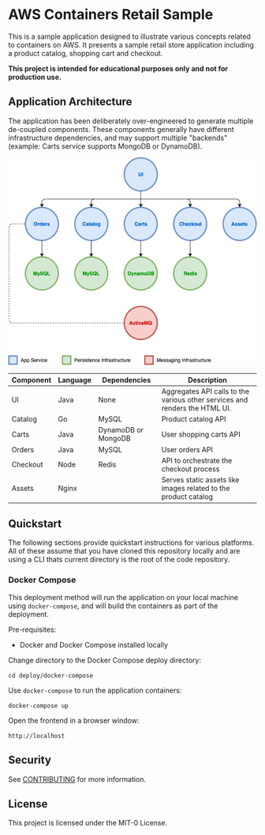 # AWS Containers Retail Sample

This is a sample application designed to illustrate various concepts related to containers on AWS. It presents a sample retail store application including a product catalog, shopping cart and checkout.

**This project is intended for educational purposes only and not for production use.**

## Application Architecture

The application has been deliberately over-engineered to generate multiple de-coupled components. These components generally have different infrastructure dependencies, and may support multiple "backends" (example: Carts service supports MongoDB or DynamoDB).

![Architecture](/docs/images/architecture.png)

| Component | Language | Dependencies        | Description                                                                 |
|-----------|----------|---------------------|-----------------------------------------------------------------------------|
| UI        | Java     | None                | Aggregates API calls to the various other services and renders the HTML UI. |
| Catalog   | Go       | MySQL               | Product catalog API                                                         |
| Carts     | Java     | DynamoDB or MongoDB | User shopping carts API                                                     |
| Orders    | Java     | MySQL               | User orders API                                                             |
| Checkout  | Node     | Redis               | API to orchestrate the checkout process                                     |
| Assets    | Nginx    |                     | Serves static assets like images related to the product catalog             |

## Quickstart

The following sections provide quickstart instructions for various platforms. All of these assume that you have cloned this repository locally and are using a CLI thats current directory is the root of the code repository.

### Docker Compose

This deployment method will run the application on your local machine using `docker-compose`, and will build the containers as part of the deployment.

Pre-requisites:
- Docker and Docker Compose installed locally

Change directory to the Docker Compose deploy directory:

```
cd deploy/docker-compose
```

Use `docker-compose` to run the application containers:

```
docker-compose up
```

Open the frontend in a browser window:

```
http://localhost
```

## Security

See [CONTRIBUTING](CONTRIBUTING.md#security-issue-notifications) for more information.

## License

This project is licensed under the MIT-0 License.
